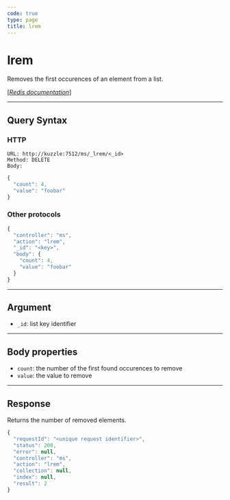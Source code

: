 ```yaml
---
code: true
type: page
title: lrem
---
```


# lrem

<SinceBadge version="1.0.0" />

Removes the first occurences of an element from a list.

[[_Redis documentation_]](https://redis.io/commands/lrem)

---

## Query Syntax

### HTTP

```http
URL: http://kuzzle:7512/ms/_lrem/<_id>
Method: DELETE
Body:
```

```js
{
  "count": 4,
  "value": "foobar"
}
```

### Other protocols

```js
{
  "controller": "ms",
  "action": "lrem",
  "_id": "<key>",
  "body": {
    "count": 4,
    "value": "foobar"
  }
}
```

---

## Argument

- `_id`: list key identifier

---

## Body properties

- `count`: the number of the first found occurences to remove
- `value`: the value to remove

---

## Response

Returns the number of removed elements.

```javascript
{
  "requestId": "<unique request identifier>",
  "status": 200,
  "error": null,
  "controller": "ms",
  "action": "lrem",
  "collection": null,
  "index": null,
  "result": 2
}
```
